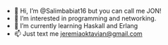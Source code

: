 - 👋 Hi, I’m @Salimbabiat16 but you can call me JON!
- 👀 I’m interested in programming and networking.
- 🌱 I’m currently learning Haskall and Erlang
- 📫 Just text me jeremiaoktavian@gmail.com

<!---
Salimbabiat16/Salimbabiat16 is a ✨ special ✨ repository because its `README.md` (this file) appears on your GitHub profile.
You can click the Preview link to take a look at your changes.
--->
